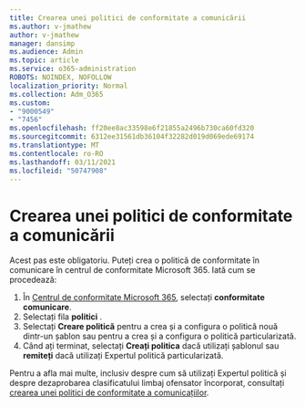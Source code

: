 ```yaml
---
title: Crearea unei politici de conformitate a comunicării
ms.author: v-jmathew
author: v-jmathew
manager: dansimp
ms.audience: Admin
ms.topic: article
ms.service: o365-administration
ROBOTS: NOINDEX, NOFOLLOW
localization_priority: Normal
ms.collection: Adm_O365
ms.custom:
- "9000549"
- "7456"
ms.openlocfilehash: ff20ee8ac33598e6f21855a2496b730ca60fd320
ms.sourcegitcommit: 6312ee31561db36104f32282d019d069ede69174
ms.translationtype: MT
ms.contentlocale: ro-RO
ms.lasthandoff: 03/11/2021
ms.locfileid: "50747908"
---
```

# <a name="create-a-communication-compliance-policy"></a>Crearea unei politici de conformitate a comunicării

Acest pas este obligatoriu. Puteți crea o politică de conformitate în comunicare în centrul de conformitate Microsoft 365. Iată cum se procedează:

1. În [Centrul de conformitate Microsoft 365](https://go.microsoft.com/fwlink/?linkid=2130502), selectați **conformitate comunicare**.
2. Selectați fila **politici** .
3. Selectați **Creare politică** pentru a crea și a configura o politică nouă dintr-un șablon sau pentru a crea și a configura o politică particularizată.
4. Când ați terminat, selectați **Creați politica** dacă utilizați șablonul sau **remiteți** dacă utilizați Expertul politică particularizată.

Pentru a afla mai multe, inclusiv despre cum să utilizați Expertul politică și despre dezaprobarea clasificatului limbaj ofensator încorporat, consultați [crearea unei politici de conformitate a comunicațiilor](https://go.microsoft.com/fwlink/?linkid=2129079).
